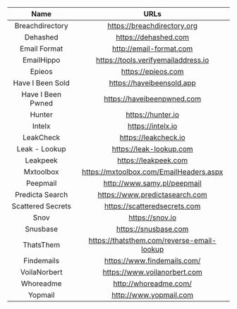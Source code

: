 | Name | URLs | 
|:---:|:---:|
| Breachdirectory | https://breachdirectory.org |
| Dehashed | https://dehashed.com |
| Email Format | http://email-format.com |
| EmailHippo | https://tools.verifyemailaddress.io |
| Epieos | https://epieos.com |
| Have I Been Sold | https://haveibeensold.app |
| Have I Been Pwned | https://haveibeenpwned.com | 
| Hunter | https://hunter.io | 
| Intelx | https://intelx.io |
| LeakCheck | https://leakcheck.io |
| Leak - Lookup | https://leak-lookup.com |
| Leakpeek | https://leakpeek.com |
| Mxtoolbox | https://mxtoolbox.com/EmailHeaders.aspx |
| Peepmail | http://www.samy.pl/peepmail |
| Predicta Search | https://www.predictasearch.com |
| Scattered Secrets | https://scatteredsecrets.com |
| Snov | https://snov.io |
| Snusbase | https://snusbase.com |
| ThatsThem | https://thatsthem.com/reverse-email-lookup |
| Findemails | https://www.findemails.com/ |
| VoilaNorbert | https://www.voilanorbert.com | 
| Whoreadme | http://whoreadme.com/ |
| Yopmail | http://www.yopmail.com |
